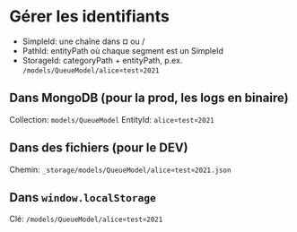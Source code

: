 # Gérer les identifiants

* SimpleId: une chaîne dans ¤ ou /
* PathId: entityPath où chaque segment est un SimpleId
* StorageId: categoryPath + entityPath, p.ex.  `/models/QueueModel/alice¤test¤2021`


## Dans MongoDB (pour la prod, les logs en binaire)

Collection: `models/QueueModel`
EntityId:    `alice¤test¤2021`

## Dans des fichiers (pour le DEV)

Chemin: `_storage/models/QueueModel/alice¤test¤2021.json`

## Dans `window.localStorage`

Clé: `/models/QueueModel/alice¤test¤2021`





